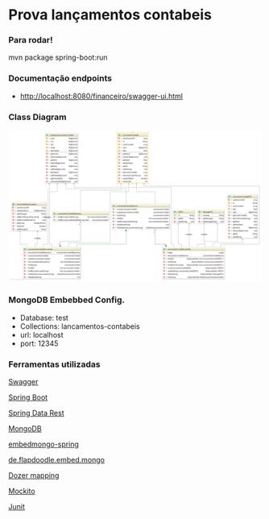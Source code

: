# Prova lançamentos contabeis


### Para rodar!
mvn package spring-boot:run

### Documentação endpoints

* [http://localhost:8080/financeiro/swagger-ui.html](http://localhost:8080/financeiro/swagger-ui.html)


### Class Diagram

<img src="class_diagram.png" alt="Financeiro Class Diagram" style="width: 1024px;" />

### MongoDB Embebbed Config.
* Database: test
* Collections: lancamentos-contabeis
* url: localhost
* port: 12345



### Ferramentas utilizadas

[Swagger](https://swagger.io)

[Spring Boot](http://projects.spring.io/spring-boot/)

[Spring Data Rest](http://projects.spring.io/spring-data-rest/)

[MongoDB](https://www.mongodb.com/)

[embedmongo-spring](https://github.com/jirutka/embedmongo-spring)

[de.flapdoodle.embed.mongo](https://github.com/flapdoodle-oss/de.flapdoodle.embed.mongo)

[Dozer mapping](http://dozer.sourceforge.net)

[Mockito](http://site.mockito.org)

[Junit](https://junit.org)


	

